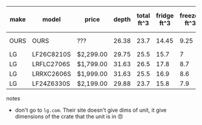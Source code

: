 
| make |  model | price | depth | total ft^3 | fridge ft^3 | freezer ft^3 | num shelves | num drawers (crispers) | num door bins | source link(s) |
|------|--------|-------|-------|------------|-------|-----|---|--|---|----|
| OURS |  OURS  |  ???        | 26.38 | 23.7 | 14.45 | 9.25 | ??? | 3 | ??? | fridge sticker |
| LG | LF26C8210S | $2,299.00 | 29.75 | 25.5 | 15.7  | 7 | 2.8 | 2 | 6 | [ABT](https://www.abt.com/LG-25.5-Cu.-Ft.-French-Door-Refrigerator-Counter-Depth-with-Full-Convert-Drawer-36-Inch-Wide-in-Stainless-Steel-LF26C8210S/p/211254.html?_br_psugg_q=lg+lf26c8210s) |
| LG | LRFLC2706S | $1,799.00 | 31.63 | 26.5 | 17.8  | 8.7 | 5 | 3 | 8 | [ABT](https://www.abt.com/LG-27-Cu.-Ft.-3-Door-French-Door-Refrigerator-36-Inch-Wide-in-Stainless-Steel-LRFLC2706S/p/181863.html?_br_psugg_q=lg+lrflc2706s) |
| LG | LRRXC2606S | $1,999.00 | 31.63 | 25.5 | 16.9  | 8.6 | 5 | 3 | 8 | [ABT](https://www.abt.com/LG-26-Cu.-Ft.-French-Door-Refrigerator-36-Inch-Wide-ADA-in-PrintProof-Stainless-Steel-LRRXC2606S/p/210700.html?_br_psugg_q=lrrxc2606ss) |
| LG | LF24Z6330S | $2,199.00 | 29.88 | 23.7 | 15.8  | 7.9 | ? | ? | ? | [Grand](https://www.grandappliance.com/product/lg-36-24-cu-ft-printproof-stainless-steel-counter-depth-french-door-refrigerator-lf24z6330s-1830704) |

notes
- don't go to `lg.com`. Their site doesn't give dims of unit, it give dimensions of the crate that the unit is in 😠
